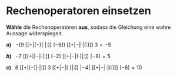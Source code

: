 <!--
version:  0.0.1

language: de

@style
input {
    text-align: center;
}

.flex-container {
    display: flex;
    flex-wrap: wrap;
    align-items: stretch;
    gap: 20px;
}

.flex-child {
    flex: 1;
    min-width: 350px;
    margin-right: 20px;
}

@media (max-width: 400px) {
    .flex-child {
        flex: 100%;
        margin-right: 0;
    }
}


.vertical-text {
    writing-mode: vertical-rl;
    transform: rotate(180deg);
    text-align: center;
}
@end

formula: \carry   \textcolor{red}{\scriptsize #1}
formula: \digit   \rlap{\carry{#1}}\phantom{#2}#2
formula: \permil  \text{‰}

import: https://raw.githubusercontent.com/LiaTemplates/Tikz-Jax/main/README.md

script: https://cdn.jsdelivr.net/gh/LiaTemplates/Tikz-Jax@main/dist/index.js


tags: Negative Zahlen, Vorrangsregeln, mittel, niedrig, Angeben

comment: Eine Gleichung ist nur dann gleich, wenn auf beiden Seiten vom Gleichheitszeichen das gleiche steht. Kannst du die passenden Rechenoperatoren einsetzen, sodass die Gleichung korrekt ist?

author: Martin Lommatzsch

-->




# Rechenoperatoren einsetzen

**Wähle** die Rechenoperatoren **aus**, sodass die Gleichung eine wahre Aussage widerspiegelt.



__$a)\;\;$__ $-(9$ [[$+$|($-$)|$\cdot$|$:$]] $(-6))$ [[$+$|$-$|$\cdot$|($:$)]] $3 = -5$


__$b)\;\;$__ $-7$ [[($+$)|$-$|$\cdot$|$:$]] $(-2)$ [[$+$|$-$|($\cdot$)|$:$]] $(-8) = 5$


__$c)\;\;$__ $8$ [[$+$|($-$)|$\cdot$|$:$]] $3$ [[$+$|$-$|($\cdot$)|$:$]] $|-4|$ [[$+$|$-$|$\cdot$|($:$)]] $(-6) = 10$







